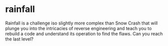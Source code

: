 # rainfall

Rainfall is a challenge iso slightly more complex than Snow Crash that will plunge you into the intricacies of reverse engineering and teach you to rebuild a code and understand its operation to find the flaws. Can you reach the last level?
